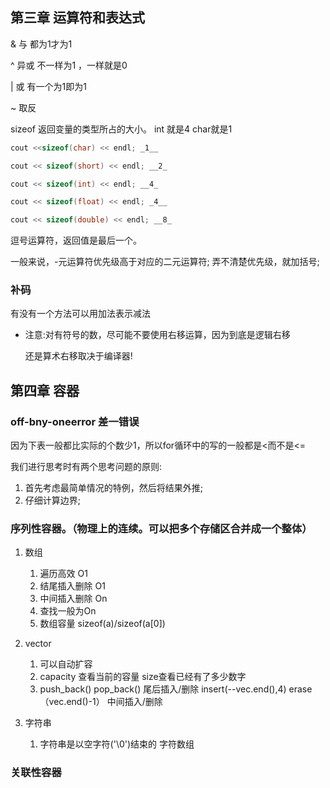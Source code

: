 ## 第三章 运算符和表达式

& 与  都为1才为1

^ 异或  不一样为1 ，一样就是0

| 或 有一个为1即为1

~ 取反 

sizeof 返回变量的类型所占的大小。 int 就是4 char就是1


``` c++
cout <<sizeof(char) << endl; _1__ 

cout << sizeof(short) << endl; __2_ 

cout << sizeof(int) << endl; __4_ 

cout << sizeof(float) << endl; _4__ 

cout << sizeof(double) << endl; __8_ 
```


逗号运算符，返回值是最后一个。

一般来说，-元运算符优先级高于对应的二元运算符;
弄不清楚优先级，就加括号;



### 补码

有没有一个方法可以用加法表示减法

- 注意:对有符号的数，尽可能不要使用右移运算，因为到底是逻辑右移

  还是算术右移取决于编译器!



## 第四章 容器

### off-bny-oneerror 差一错误

因为下表一般都比实际的个数少1，所以for循环中的写的一般都是<而不是<=

我们进行思考时有两个思考问题的原则:

1. 首先考虑最简单情况的特例，然后将结果外推;
2. 仔细计算边界;

### 序列性容器。（物理上的连续。可以把多个存储区合并成一个整体）

1. 数组
   1.  遍历高效 O1
   2. 结尾插入删除 O1
   3. 中间插入删除 On
   4. 查找一般为On
   5. 数组容量 sizeof(a)/sizeof(a[0])
2. vector
   1. 可以自动扩容
   2. capacity 查看当前的容量   size查看已经有了多少数字
   3. push_back() pop_back() 尾后插入/删除 insert(--vec.end(),4) erase（vec.end()-1） 中间插入/删除

3. 字符串
   1. 字符串是以空字符('\0')结束的 字符数组


### 关联性容器



